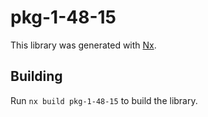 # pkg-1-48-15

This library was generated with [Nx](https://nx.dev).

## Building

Run `nx build pkg-1-48-15` to build the library.
